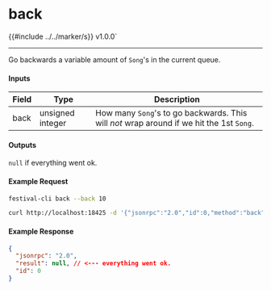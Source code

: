 # back

{{#include ../../marker/s}} v1.0.0`

---

Go backwards a variable amount of `Song`'s in the current queue.

#### Inputs
| Field | Type             | Description |
|-------|------------------|-------------|
| back  | unsigned integer | How many `Song`'s to go backwards. This will _not_ wrap around if we hit the 1st `Song`.

#### Outputs
`null` if everything went ok.

#### Example Request
```bash
festival-cli back --back 10
```
```bash
curl http://localhost:18425 -d '{"jsonrpc":"2.0","id":0,"method":"back","params":{"back":10}}'
```

#### Example Response
```json
{
  "jsonrpc": "2.0",
  "result": null, // <--- everything went ok.
  "id": 0
}
```
